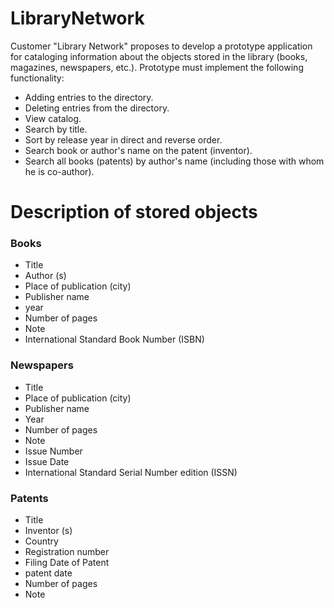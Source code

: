 LibraryNetwork
==============
Customer "Library Network" proposes to develop a prototype application for cataloging information about the objects stored in the library (books, magazines, newspapers, etc.).
Prototype must implement the following functionality:  
- Adding entries to the directory.
- Deleting entries from the directory.
- View catalog.
- Search by title.
- Sort by release year in direct and reverse order.
- Search book or author's name on the patent (inventor).
- Search all books (patents) by author's name (including those with whom he is co-author).

Description of stored objects
=============================
### Books
- Title
- Author (s)
- Place of publication (city)
- Publisher name
- year
- Number of pages
- Note
- International Standard Book Number (ISBN)

### Newspapers
- Title
- Place of publication (city)
- Publisher name
- Year
- Number of pages
- Note
- Issue Number
- Issue Date
- International Standard Serial Number edition (ISSN)

### Patents
- Title
- Inventor (s)
- Country
- Registration number
- Filing Date of Patent
- patent date
- Number of pages
- Note